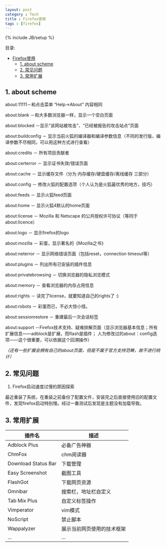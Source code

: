 ```yaml
---
layout: post
category : Tech
title : Firefox使用
tags : [firefox]
---
```

{% include JB/setup %}

目录:
<!-- TOC depthFrom:1 depthTo:6 withLinks:1 updateOnSave:1 orderedList:0 -->

- [Firefox使用](#firefox使用)
	- [1. about scheme](#1-about-scheme)
	- [2. 常见问题](#2-常见问题)
	- [3. 常用扩展](#3-常用扩展)

<!-- /TOC -->

## 1. about scheme

about:11111－和点击菜单 “Help→About” 内容相同

about:blank －和大多数浏览器一样，显示一个空白页面

about:blocked －显示“该网站被攻击”、“已经被报告的攻击站点”页面

about:buildconfig － 显示当前火狐的编译器和编译参数信息（不同的发行版，编译参数不尽相同，可以用这种方式进行查看）

about:credits － 所有项目贡献者

about:certerror － 显示证书失效/错误页面

about:cache － 显示缓存文件（分为 内存缓存/硬盘缓存/离线缓存 三部分）

about:config － 修改火狐的配置选项（个人认为是火狐最优秀的地方，技巧）

about:feeds － 显示火狐feed页面

about:home － 显示火狐4默认的home页面

about:license － Mozilla 和 Netscape 的公共授权许可协议（等同于 about:licence）

about:logo － 显示firefox的logo

about:mozilla － 彩蛋，显示著名的《Mozilla之书》

about:neterror － 显示网络错误页面（包括reset，connection timeout等）

about:plugins － 列出所有已安装的插件信息

about:privatebrowsing － 切换浏览器的隐私浏览模式

about:memory － 查看浏览器的内存占用信息

about:rights － 读完了license，就要知道自己的rights了 :)

about:robots － 彩蛋而已，不必大惊小怪。

about:sessionrestore － 重建最后一次会话标签

about:support －Firefox技术支持、疑难排解页面（显示浏览器基本信息；所有扩展信息——adblock是扩展，而flash是插件； 人为修改过的about：config选项——这个很重要，可以依据这个回溯操作）

*（还有一些扩展会拥有自己的about页面，但是不属于官方支持范畴，故不进行统计）*

## 2. 常见问题

1. Firefox启动速度过慢的原因探索

最近重装了系统，在重装之前备份了配置文件，安装完之后直接使用旧的配置文件，发现firefox启动特别慢。经过一番测试后发现是主题没有加载导致。

## 3. 常用扩展

| 插件名 | 描述 |
| --- | --- |
| Adblock Plus | 必备广告神器 |
| ChmFox |chm阅读器 |
| Download Status Bar | 下载管理 |
| Easy Screenshot | 截图工具 |
| FlashGot | 下载网页资源 |
| Omnibar | 搜索栏，地址栏自定义 |
| Tab Mix Plus | 自定义标签操作 |
| Vimperator | vim模式 |
| NoScript | 禁止脚本 |
| Wappalyzer | 展示当前网页使用的技术框架 |
| ... | ... |
